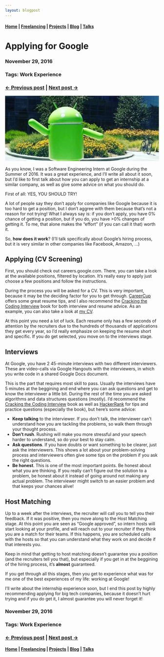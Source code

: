```yaml
---
layout: blogpost
---
```


#### [Home](/) | [Freelancing](/freelancing) |  [Projects](/projects) | [Blog](/blog) | [Talks](/talks)

# Applying for Google

### November 29, 2016
### Tags: Work Experience
### [<- Previous post](/blog/first-blog-post) | [Next post ->](/blog/my-work-at-google)

![Android](/assets/images/android.png)

As you know, I was a Software Engineering Intern at Google during the Summer of 2016. It was a great experience, and I’ll write all about it soon, but I’d like to first talk about how you can apply to get an internship at a similar company, as well as give some advice on what you should do.

First of all: YES, YOU SHOULD TRY!

A lot of people say they don’t apply for companies like Google because it is too hard to get a position, but I don’t aggree with them because that’s not a reason for not trying! What I always say is: if you don’t apply, you have 0% chance of getting a position, but if you do, you have >0% changes of getting it. To me, that alone makes the “effort” (if you can call it that) worth it.

So, **how does it work**? (I’ll talk specifically about Google’s hiring process, but it is very similar in other companies like Facebook, Amazon, …)

## Applying (CV Screening)

First, you should check out careers.google.com. There, you can take a look at the available positions, filtered by location. It’s really easy to apply just choose a few positions and follow the instructions.

During the process you will be asked for a CV. This is very important, because it may be the deciding factor for you to get through. [CareerCup](https://www.careercup.com/resume) offers some great resume tips, and I also recommend the [Cracking the Coding Interview](https://www.amazon.com/Cracking-Coding-Interview-Programming-Questions/dp/098478280X) book for both interview and resume advice. As an example, you can also take a look at [my CV](https://drive.google.com/file/d/0BzZZaKNae-1FQWF4UVY1WTM2YmM/view?usp=sharing).

At this point you need a lot of luck. Each resume only has a few seconds of attention by the recruiters due to the hundreds of thousands of applications they get every year, so I’d really emphasize on keeping the resume short and specific. If you do get selected, you move on to the interviews stage.

## Interviews

At Google, you have 2 45-minute interviews with two different interviewers. These are video-calls via Google Hangouts with the interviewers, in which you write code in a shared Google Docs document.

This is the part that requires most skill to pass. Usually the interviews have 5 minutes at the beggining and end where you can ask questions and get to know the interviewer a little bit. During the rest of the time you are asked algorithms and data structures questions (mostly). I’d recommend the [Cracking the Coding Interview](https://www.amazon.com/Cracking-Coding-Interview-Programming-Questions/dp/098478280X) book as well as [HackerRank](https://www.hackerrank.com/) for tips and practice questions (especially the book), but here’s some advice:

* **Keep talking** to the interviewer. If you don’t talk, the interviewer can’t understand how you are tackling the problems, so walk them through your thought process.
* **Don’t rush**. Rushing will make you more stressful and your speech harder to understand, so do your best to stay calm.
* **Ask questions**. If you have doubts or want something to be clearer, just ask the interviewers. This shows a lot about your problem-solving process and interviewers often give some tips on the problem if you ask the right questions.
* **Be honest**. This is one of the most important points. Be honest about what you are thinking. If you really can’t figure out the solution to a problem, be honest about it instead of going around not making any actual problem. The interviewer might switch to an easier problem and that keeps your chances alive!

## Host Matching

Up to a week after the interviews, the recruiter will call you to tell you their feedback. If it was positive, then you move along to the Host Matching stage. At this point you are seen as “Google approved”, so intern hosts will start looking at your profile, and will reach out to your recruiter if they think you are a match for their teams. If this happens, you are scheduled calls with the hosts so that you can understand what they work on and decide if that interests you.

Keep in mind that getting to host matching doesn’t guarantee you a position (and the recruiters tell you that), but especially if you get in at the beggining of the hiring process, it’s **almost** guaranteed.

If you get through all this stages, then you get to experience what was for me one of the best experiences of my life: working at Google!

I’ll write about the internship experience soon, but I end this post by highly recommending applying for big tech companies, because it doesn’t hurt trying and if you do get it, I almost guarantee you will never forget it!

### November 29, 2016
### Tags: Work Experience
### [<- Previous post](/blog/first-blog-post) | [Next post ->](/blog/my-work-at-google)

#### [Home](/) | [Freelancing](/freelancing) |  [Projects](/projects) | [Blog](/blog) | [Talks](/talks)
